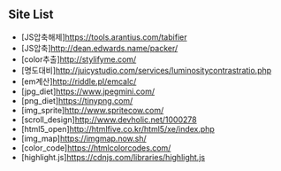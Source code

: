 ---
---
## Site List

+  [JS압축해제]https://tools.arantius.com/tabifier
+  [JS압축]http://dean.edwards.name/packer/
+  [color추출]http://stylifyme.com/
+  [명도대비]http://juicystudio.com/services/luminositycontrastratio.php
+  [em계산]http://riddle.pl/emcalc/
+  [jpg_diet]https://www.jpegmini.com/
+  [png_diet]https://tinypng.com/
+  [img_sprite]http://www.spritecow.com/
+  [scroll_design]http://www.devholic.net/1000278
+  [html5_open]http://htmlfive.co.kr/html5/xe/index.php
+  [img_map]https://imgmap.now.sh/
+  [color_code]https://htmlcolorcodes.com/
+  [highlight.js]https://cdnjs.com/libraries/highlight.js
